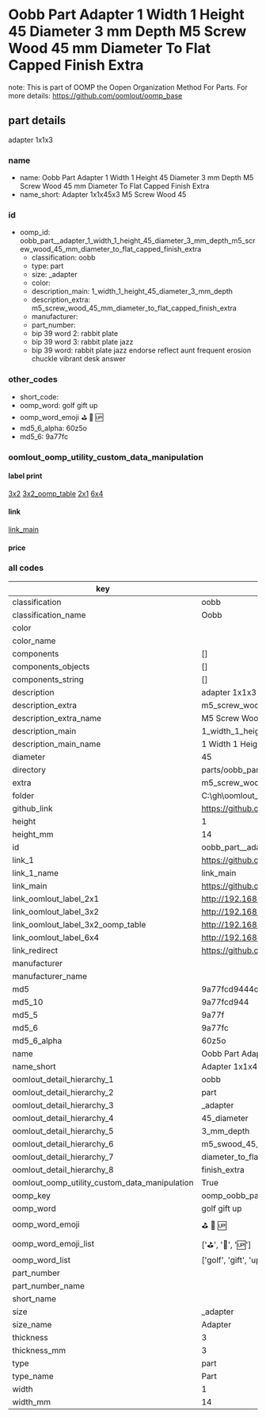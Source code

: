 # Oobb Part  Adapter 1 Width 1 Height 45 Diameter 3 mm Depth M5 Screw Wood 45 mm Diameter To Flat Capped Finish Extra  

note: This is part of OOMP the Oopen Organization Method For Parts. For more details: https://github.com/oomlout/oomp_base

##  part details
  



 adapter 1x1x3



### name
* name: Oobb Part  Adapter 1 Width 1 Height 45 Diameter 3 mm Depth M5 Screw Wood 45 mm Diameter To Flat Capped Finish Extra
* name_short: Adapter 1x1x45x3 M5 Screw Wood 45
### id
* oomp_id: oobb_part__adapter_1_width_1_height_45_diameter_3_mm_depth_m5_screw_wood_45_mm_diameter_to_flat_capped_finish_extra
  * classification: oobb
  * type: part
  * size: _adapter
  * color: 
  * description_main: 1_width_1_height_45_diameter_3_mm_depth
  * description_extra: m5_screw_wood_45_mm_diameter_to_flat_capped_finish_extra
  * manufacturer: 
  * part_number: 
  * bip 39 word 2: rabbit plate
  * bip 39 word 3: rabbit plate jazz
  * bip 39 word: rabbit plate jazz endorse reflect aunt frequent erosion chuckle vibrant desk answer

### other_codes
* short_code: 
* oomp_word: golf gift up
* oomp_word_emoji :golf: :gift: :up:
* md5_6_alpha: 60z5o
* md5_6: 9a77fc






### oomlout_oomp_utility_custom_data_manipulation
#### label print
[3x2](http://192.168.1.245:1112/?label=oomp%2060z5o)
[3x2_oomp_table](http://192.168.1.108:1112/?label=oomp%2060z5o)
[2x1](http://192.168.1.242:1112/?label=oomp%2060z5o)
[6x4](http://192.168.1.55:1112/?label=oomp%2060z5o)    

#### link

[link_main](https://github.com/oomlout/oomlout_oobb_version_4_generated_parts/tree/main/navigation_oomp/oobb/part/_adapter/1_width_1_height_45_diameter_3_mm_depth/m5_screw_wood_45_mm_diameter_to_flat_capped_finish_extra/part)                              

#### price







### all codes 
| key | value |  
| --- | --- |  
| classification | oobb |  
| classification_name | Oobb |  
| color |  |  
| color_name |  |  
| components | [] |  
| components_objects | [] |  
| components_string | [] |  
| description |  adapter 1x1x3 |  
| description_extra | m5_screw_wood_45_mm_diameter_to_flat_capped_finish_extra |  
| description_extra_name | M5 Screw Wood 45 mm Diameter To Flat Capped Finish Extra |  
| description_main | 1_width_1_height_45_diameter_3_mm_depth |  
| description_main_name | 1 Width 1 Height 45 Diameter 3 mm Depth |  
| diameter | 45 |  
| directory | parts/oobb_part__adapter_1_width_1_height_45_diameter_3_mm_depth_m5_screw_wood_45_mm_diameter_to_flat_capped_finish_extra |  
| extra | m5_screw_wood_45_mm_diameter_to_flat_capped_finish |  
| folder | C:\gh\oomlout_oobb_version_4_generated_parts\parts\oobb_part__adapter_1_width_1_height_45_diameter_3_mm_depth_m5_screw_wood_45_mm_diameter_to_flat_capped_finish_extra |  
| github_link | https://github.com/oomlout/oomlout_oomp_part_src/tree/main/parts/oobb_part__adapter_1_width_1_height_45_diameter_3_mm_depth_m5_screw_wood_45_mm_diameter_to_flat_capped_finish_extra |  
| height | 1 |  
| height_mm | 14 |  
| id | oobb_part__adapter_1_width_1_height_45_diameter_3_mm_depth_m5_screw_wood_45_mm_diameter_to_flat_capped_finish_extra |  
| link_1 | https://github.com/oomlout/oomlout_oobb_version_4_generated_parts/tree/main/navigation_oomp/oobb/part/_adapter/1_width_1_height_45_diameter_3_mm_depth/m5_screw_wood_45_mm_diameter_to_flat_capped_finish_extra/part |  
| link_1_name | link_main |  
| link_main | https://github.com/oomlout/oomlout_oobb_version_4_generated_parts/tree/main/navigation_oomp/oobb/part/_adapter/1_width_1_height_45_diameter_3_mm_depth/m5_screw_wood_45_mm_diameter_to_flat_capped_finish_extra/part |  
| link_oomlout_label_2x1 | http://192.168.1.242:1112/?label=oomp%2060z5o |  
| link_oomlout_label_3x2 | http://192.168.1.245:1112/?label=oomp%2060z5o |  
| link_oomlout_label_3x2_oomp_table | http://192.168.1.108:1112/?label=oomp%2060z5o |  
| link_oomlout_label_6x4 | http://192.168.1.55:1112/?label=oomp%2060z5o |  
| link_redirect | https://github.com/oomlout/oomlout_oobb_version_4_generated_parts/tree/main/parts/oobb__adapter_01_01_45_03_ex_m5_screw_wood_45_mm_diameter_to_flat_capped_finish |  
| manufacturer |  |  
| manufacturer_name |  |  
| md5 | 9a77fcd9444cab943d5a149ceee98d81 |  
| md5_10 | 9a77fcd944 |  
| md5_5 | 9a77f |  
| md5_6 | 9a77fc |  
| md5_6_alpha | 60z5o |  
| name | Oobb Part  Adapter 1 Width 1 Height 45 Diameter 3 mm Depth M5 Screw Wood 45 mm Diameter To Flat Capped Finish Extra |  
| name_short | Adapter 1x1x45x3 M5 Screw Wood 45 |  
| oomlout_detail_hierarchy_1 | oobb |  
| oomlout_detail_hierarchy_2 | part |  
| oomlout_detail_hierarchy_3 | _adapter |  
| oomlout_detail_hierarchy_4 | 45_diameter |  
| oomlout_detail_hierarchy_5 | 3_mm_depth |  
| oomlout_detail_hierarchy_6 | m5_swood_45_mm |  
| oomlout_detail_hierarchy_7 | diameter_to_flat_capped |  
| oomlout_detail_hierarchy_8 | finish_extra |  
| oomlout_oomp_utility_custom_data_manipulation | True |  
| oomp_key | oomp_oobb_part__adapter_1_width_1_height_45_diameter_3_mm_depth_m5_screw_wood_45_mm_diameter_to_flat_capped_finish_extra |  
| oomp_word | golf gift up |  
| oomp_word_emoji | :golf: :gift: :up: |  
| oomp_word_emoji_list | [':golf:', ':gift:', ':up:'] |  
| oomp_word_list | ['golf', 'gift', 'up'] |  
| part_number |  |  
| part_number_name |  |  
| short_name |  |  
| size | _adapter |  
| size_name |  Adapter |  
| thickness | 3 |  
| thickness_mm | 3 |  
| type | part |  
| type_name | Part |  
| width | 1 |  
| width_mm | 14 |  
